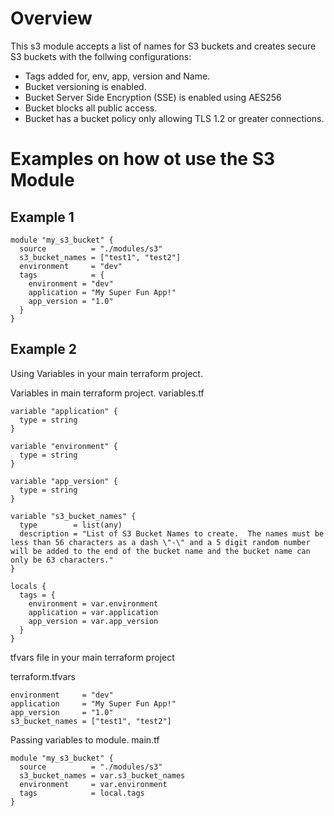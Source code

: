 #  Overview
This s3 module accepts a list of names for S3 buckets and creates secure S3 buckets with the follwing configurations:

* Tags added for, env, app, version and Name.
* Bucket versioning is enabled.
* Bucket Server Side Encryption (SSE) is enabled using AES256
* Bucket blocks all public access.
* Bucket has a bucket policy only allowing TLS 1.2 or greater connections.


# Examples on how ot use the S3 Module

## Example 1

```
module "my_s3_bucket" {
  source          = "./modules/s3"
  s3_bucket_names = ["test1", "test2"]
  environment     = "dev"
  tags            = {
    environment = "dev"
    application = "My Super Fun App!"
    app_version = "1.0"
  }
}
```



## Example 2
Using Variables in your main terraform project.  

Variables in main terraform project.
variables.tf
```
variable "application" {
  type = string
}

variable "environment" {
  type = string
}

variable "app_version" {
  type = string
}

variable "s3_bucket_names" {
  type        = list(any)
  description = "List of S3 Bucket Names to create.  The names must be less than 56 characters as a dash \"-\" and a 5 digit random number will be added to the end of the bucket name and the bucket name can only be 63 characters."
}

locals {
  tags = {
    environment = var.environment
    application = var.application
    app_version = var.app_version
  }
}
```

tfvars file in your main terraform project

terraform.tfvars
```
environment     = "dev"
application     = "My Super Fun App!"
app_version     = "1.0"
s3_bucket_names = ["test1", "test2"]
```

Passing variables to module.
main.tf
```
module "my_s3_bucket" {
  source          = "./modules/s3"
  s3_bucket_names = var.s3_bucket_names
  environment     = var.environment
  tags            = local.tags
}
```